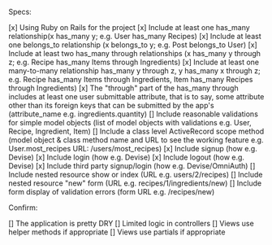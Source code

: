 Specs:

[x] Using Ruby on Rails for the project
[x] Include at least one has_many relationship(x has_many y; e.g. User has_many Recipes)
[x] Include at least one belongs_to relationship (x belongs_to y; e.g. Post belongs_to User)
[x] Include at least two has_many through relationships (x has_many y through z; e.g. Recipe has_many Items through Ingredients)
[x] Include at least one many-to-many relationship has_many y through z, y has_many x through z; e.g. Recipe has_many Items through Ingredients, Item has_many Recipes through Ingredients)
[x] The "through" part of the has_many through includes at least one user submittable attribute, that is to say, some attribute other than its foreign keys that can be submitted by the app's  (attribute_name e.g. ingredients.quantity)
[] Include reasonable validations for simple model objects (list of model objects with validations e.g. User, Recipe, Ingredient, Item)
[] Include a class level ActiveRecord scope method (model object & class method name and URL to see the working feature e.g. User.most_recipes URL: /users/most_recipes)
[x] Include signup (how e.g. Devise)
[x] Include login (how e.g. Devise)
[x] Include logout (how e.g. Devise)
[x] Include third party signup/login (how e.g. Devise/OmniAuth)
[] Include nested resource show or index (URL e.g. users/2/recipes)
[] Include nested resource "new" form (URL e.g. recipes/1/ingredients/new)
[] Include form display of validation errors (form URL e.g. /recipes/new)

Confirm:

 [] The application is pretty DRY
 [] Limited logic in controllers
 [] Views use helper methods if appropriate
 [] Views use partials if appropriate